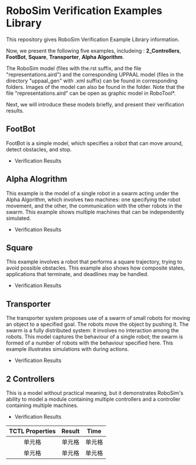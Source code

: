 # RoboSim Verification Examples Library

This repository gives RoboSim Verification Example Library information.

Now, we present the following five examples, includeing : **2_Controllers**, **FootBot**, **Square**, **Transporter**, **Alpha Algorithm**. 

The RoboSim model (files with the.rst suffix, and the file "representations.aird") and the corresponding UPPAAL model (files in the directory "uppaal_gen" with .xml suffix) can be found in corresponding folders. Images of the model can also be found in the folder. Note that the file "representations.aird" can be open as graphic model in RoboTool*.

Next, we will introduce these models briefly, and present their verification results.



## FootBot

FootBot is a simple model, which specifies a robot that can move around, detect obstacles, and stop.

- Verification Results



## Alpha Alogrithm

This example is the model of a single robot in a swarm acting under the Alpha Algorithm, which involves two machines: one specifying the robot movement, and the other, the communication with the other robots in the swarm. This example shows multiple machines that can be independently simulated. 

- Verification Results

## Square

This example involves a robot that performs a square trajectory, trying to avoid possible obstacles. This example also shows how composite states, applications that terminate, and deadlines may be handled.

- Verification Results



## Transporter

The transporter system proposes use of a swarm of small robots for moving an object to a specified goal. The robots move the object by pushing it. The swarm is a fully distributed system: it involves no interaction among the robots. This model captures the behaviour of a single robot; the swarm is formed of a number of robots with the behaviour specified here. This example illustrates simulations with during actions.

- Verification Results


## 2 Controllers

This is a model without practical meaning, but it demonstrates RoboSim's ability to model a module containing multiple controllers and a controller containing multiple machines.

- Verification Results

|  TCTL Properties  | Result |  Time |
| :---:| :----: | :----: |
| 单元格 | 单元格 | 单元格 |
| 单元格 | 单元格 | 单元格 |






